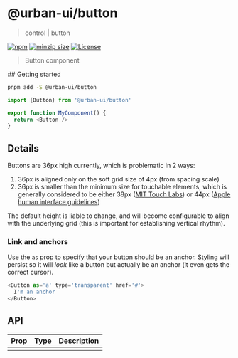 # @urban-ui/button

> control | button

[![npm](https://img.shields.io/npm/v/@urban-ui/button?style=flat-square)](https://www.npmjs.com/package/@urban-ui/button)
[![minzip size](https://img.shields.io/bundlephobia/minzip/@urban-ui/button?style=flat-square)](https://bundlephobia.com/result?p=@urban-ui/button)
[![License](https://img.shields.io/github/license/mattstyles/urban-ui.svg?style=flat-square)](https://github.com/mattstyles/urban-ui/blob/master/license.md)

> Button component

## Getting started

```sh
pnpm add -S @urban-ui/button
```

```js
import {Button} from '@urban-ui/button'

export function MyComponent() {
  return <Button />
}
```

## Details

Buttons are 36px high currently, which is problematic in 2 ways:

1. 36px is aligned only on the soft grid size of 4px (from spacing scale)
2. 36px is smaller than the minimum size for touchable elements, which is generally considered to be either 38px ([MIT Touch Labs](http://touchlab.mit.edu/publications/2003_009.pdf)) or 44px ([Apple human interface guidelines](https://developer.apple.com/design/human-interface-guidelines/components/menus-and-actions/buttons))

The default height is liable to change, and will become configurable to align with the underlying grid (this is important for establishing vertical rhythm).

### Link and anchors

Use the `as` prop to specify that your button should be an anchor. Styling will persist so it will _look_ like a button but actually be an anchor (it even gets the correct cursor).

```js
<Button as='a' type='transparent' href='#'>
  I'm an anchor
</Button>
```

## API

| Prop | Type | Description |
| ---- | ---- | ----------- |
|      |      |             |
